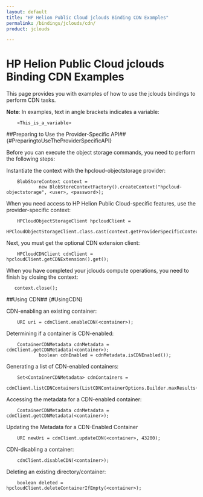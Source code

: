 ```yaml
---
layout: default
title: "HP Helion Public Cloud jclouds Binding CDN Examples"
permalink: /bindings/jclouds/cdn/
product: jclouds

---
```

# HP Helion Public Cloud jclouds Binding CDN Examples

This page provides you with examples of how to use the jclouds bindings to perform CDN tasks.  

**Note**: In examples, text in angle brackets indicates a variable:

        <This_is_a_variable>

##Preparing to Use the Provider-Specific API## {#PreparingtoUseTheProviderSpecificAPI}

Before you can execute the object storage commands, you need to perform the following steps: 

Instantiate the context with the hpcloud-objectstorage provider:

        BlobStoreContext context = 
                new BlobStoreContextFactory().createContext("hpcloud-objectstorage", <user>, <password>);

When you need access to HP Helion Public Cloud-specific features, use the provider-specific context:

        HPCloudObjectStorageClient hpcloudClient =
                HPCloudObjectStorageClient.class.cast(context.getProviderSpecificContext().getApi());

Next, you must get the optional CDN extension client:

        HPCloudCDNClient cdnClient = hpcloudClient.getCDNExtension().get();

When you have completed your jclouds compute operations, you need to finish by closing the context:

       context.close(); 

##Using CDN## {#UsingCDN}

CDN-enabling an existing container:

        URI uri = cdnClient.enableCDN(<container>);

Determining if a container is CDN-enabled:

        ContainerCDNMetadata cdnMetadata = cdnClient.getCDNMetadata(<container>);
                boolean cdnEnabled = cdnMetadata.isCDNEnabled());

Generating a list of CDN-enabled containers:

        Set<ContainerCDNMetadata> cdnContainers =
                cdnClient.listCDNContainers(ListCDNContainerOptions.Builder.maxResults(10));

Accessing the metadata for a CDN-enabled container:

        ContainerCDNMetadata cdnMetadata = cdnClient.getCDNMetadata(<container>);

Updating the Metadata for a CDN-Enabled Container

        URI newUri = cdnClient.updateCDN(<container>, 43200);

CDN-disabling a container:

        cdnClient.disableCDN(<container>);

Deleting an existing directory/container:

        boolean deleted = hpcloudClient.deleteContainerIfEmpty(<container>);
